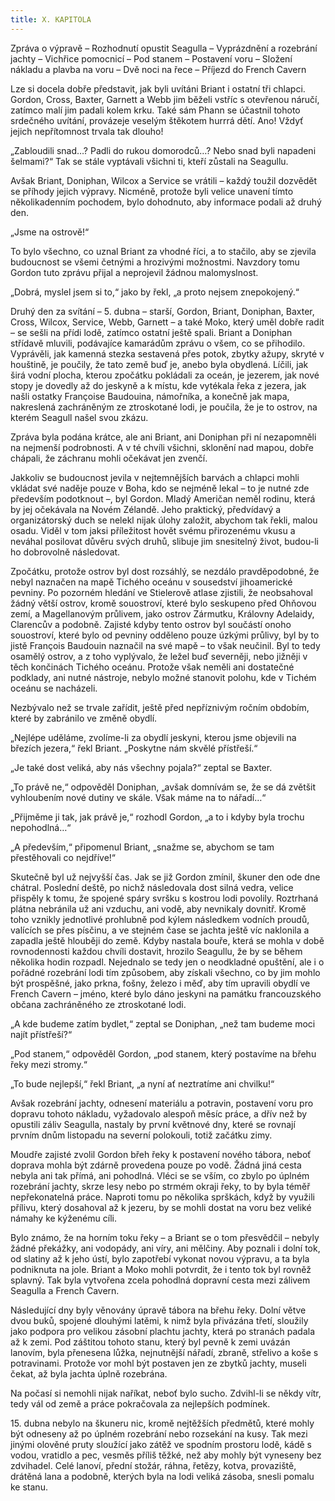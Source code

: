 ```yaml
---
title: X. KAPITOLA
---
```


Zpráva o výpravě – Rozhodnutí opustit Seagulla – Vyprázdnění a rozebrání jachty – Vichřice pomocnicí – Pod stanem – Postavení voru – Složení nákladu a plavba na voru – Dvě noci na řece – Příjezd do French Cavern

Lze si docela dobře představit, jak byli uvítáni Briant i ostatní tři chlapci. Gordon, Cross, Baxter, Garnett a Webb jim běželi vstříc s otevřenou náručí, zatímco malí jim padali kolem krku. Také sám Phann se účastnil tohoto srdečného uvítání, provázeje veselým štěkotem hurrrá dětí. Ano! Vždyť jejich nepřítomnost trvala tak dlouho!

„Zabloudili snad…? Padli do rukou domorodců…? Nebo snad byli napadeni šelmami?“ Tak se stále vyptávali všichni ti, kteří zůstali na Seagullu.

Avšak Briant, Doniphan, Wilcox a Service se vrátili – každý toužil dozvědět se příhody jejich výpravy. Nicméně, protože byli velice unavení tímto několikadenním pochodem, bylo dohodnuto, aby informace podali až druhý den.

„Jsme na ostrově!“

To bylo všechno, co uznal Briant za vhodné říci, a to stačilo, aby se zjevila budoucnost se všemi četnými a hrozivými možnostmi. Navzdory tomu Gordon tuto zprávu přijal a neprojevil žádnou malomyslnost.

„Dobrá, myslel jsem si to,“ jako by řekl, „a proto nejsem znepokojený.“

Druhý den za svítání – 5. dubna – starší, Gordon, Briant, Doniphan, Baxter, Cross, Wilcox, Service, Webb, Garnett – a také Moko, který uměl dobře radit – se sešli na přídi lodě, zatímco ostatní ještě spali. Briant a Doniphan střídavě mluvili, podávajíce kamarádům zprávu o všem, co se přihodilo. Vyprávěli, jak kamenná stezka sestavená přes potok, zbytky ažupy, skryté v houštině, je poučily, že tato země buď je, anebo byla obydlená. Líčili, jak širá vodní plocha, kterou zpočátku pokládali za oceán, je jezerem, jak nové stopy je dovedly až do jeskyně a k místu, kde vytékala řeka z jezera, jak našli ostatky Françoise Baudouina, námořníka, a konečně jak mapa, nakreslená zachráněným ze ztroskotané lodi, je poučila, že je to ostrov, na kterém Seagull našel svou zkázu.

Zpráva byla podána krátce, ale ani Briant, ani Doniphan při ní nezapomněli na nejmenší podrobnosti. A v té chvíli všichni, sklonění nad mapou, dobře chápali, že záchranu mohli očekávat jen zvenčí.

Jakkoliv se budoucnost jevila v nejtemnějších barvách a chlapci mohli vkládat své naděje pouze v Boha, kdo se nejméně lekal – to je nutné zde především podotknout –, byl Gordon. Mladý Američan neměl rodinu, která by jej očekávala na Novém Zélandě. Jeho praktický, předvídavý a organizátorský duch se nelekl nijak úlohy založit, abychom tak řekli, malou osadu. Viděl v tom jaksi příležitost hovět svému přirozenému vkusu a neváhal posilovat důvěru svých druhů, slibuje jim snesitelný život, budou-li ho dobrovolně následovat.

Zpočátku, protože ostrov byl dost rozsáhlý, se nezdálo pravděpodobné, že nebyl naznačen na mapě Tichého oceánu v sousedství jihoamerické pevniny. Po pozorném hledání ve Stielerově atlase zjistili, že neobsahoval žádný větší ostrov, kromě souostroví, které bylo seskupeno před Ohňovou zemí, a Magellanovým průlivem, jako ostrov Zármutku, Královny Adelaidy, Clarencův a podobně. Zajisté kdyby tento ostrov byl součástí onoho souostroví, které bylo od pevniny odděleno pouze úzkými průlivy, byl by to jistě François Baudouin naznačil na své mapě – to však neučinil. Byl to tedy osamělý ostrov, a z toho vyplývalo, že ležel buď severněji, nebo jižněji v těch končinách Tichého oceánu. Protože však neměli ani dostatečné podklady, ani nutné nástroje, nebylo možné stanovit polohu, kde v Tichém oceánu se nacházeli.

Nezbývalo než se trvale zařídit, ještě před nepříznivým ročním obdobím, které by zabránilo ve změně obydlí.

„Nejlépe uděláme, zvolíme-li za obydlí jeskyni, kterou jsme objevili na březích jezera,“ řekl Briant. „Poskytne nám skvělé přístřeší.“

„Je také dost veliká, aby nás všechny pojala?“ zeptal se Baxter.

„To právě ne,“ odpověděl Doniphan, „avšak domnívám se, že se dá zvětšit vyhloubením nové dutiny ve skále. Však máme na to nářadí…“

„Přijměme ji tak, jak právě je,“ rozhodl Gordon, „a to i kdyby byla trochu nepohodlná…“

„A především,“ připomenul Briant, „snažme se, abychom se tam přestěhovali co nejdříve!“

Skutečně byl už nejvyšší čas. Jak se již Gordon zmínil, škuner den ode dne chátral. Poslední deště, po nichž následovala dost silná vedra, velice přispěly k tomu, že spojené spáry svršku s kostrou lodi povolily. Roztrhaná plátna nebránila už ani vzduchu, ani vodě, aby nevnikaly dovnitř. Kromě toho vznikly jednotlivé prohlubně pod kýlem následkem vodních proudů, valících se přes písčinu, a ve stejném čase se jachta ještě víc naklonila a zapadla ještě hlouběji do země. Kdyby nastala bouře, která se mohla v době rovnodennosti každou chvíli dostavit, hrozilo Seagullu, že by se během několika hodin rozpadl. Nejednalo se tedy jen o neodkladné opuštění, ale i o pořádné rozebrání lodi tím způsobem, aby získali všechno, co by jim mohlo být prospěšné, jako prkna, fošny, železo i měď, aby tím upravili obydlí ve French Cavern – jméno, které bylo dáno jeskyni na památku francouzského občana zachráněného ze ztroskotané lodi.

„A kde budeme zatím bydlet,“ zeptal se Doniphan, „než tam budeme moci najít přístřeší?“

„Pod stanem,“ odpověděl Gordon, „pod stanem, který postavíme na břehu řeky mezi stromy.“

„To bude nejlepší,“ řekl Briant, „a nyní ať neztratíme ani chvilku!“

Avšak rozebrání jachty, odnesení materiálu a potravin, postavení voru pro dopravu tohoto nákladu, vyžadovalo alespoň měsíc práce, a dřív než by opustili záliv Seagulla, nastaly by první květnové dny, které se rovnají prvním dnům listopadu na severní polokouli, totiž začátku zimy.

Moudře zajisté zvolil Gordon břeh řeky k postavení nového tábora, neboť doprava mohla být zdárně provedena pouze po vodě. Žádná jiná cesta nebyla ani tak přímá, ani pohodlná. Vléci se se vším, co zbylo po úplném rozebrání jachty, skrze lesy nebo po strmém okraji řeky, to by byla téměř nepřekonatelná práce. Naproti tomu po několika sprškách, když by využili přílivu, který dosahoval až k jezeru, by se mohli dostat na voru bez veliké námahy ke kýženému cíli.

Bylo známo, že na horním toku řeky – a Briant se o tom přesvědčil – nebyly žádné překážky, ani vodopády, ani víry, ani mělčiny. Aby poznali i dolní tok, od slatiny až k jeho ústí, bylo zapotřebí vykonat novou výpravu, a ta byla podniknuta na jole. Briant a Moko mohli potvrdit, že i tento tok byl rovněž splavný. Tak byla vytvořena zcela pohodlná dopravní cesta mezi zálivem Seagulla a French Cavern.

Následující dny byly věnovány úpravě tábora na břehu řeky. Dolní větve dvou buků, spojené dlouhými latěmi, k nimž byla přivázána třetí, sloužily jako podpora pro velikou zásobní plachtu jachty, která po stranách padala až k zemi. Pod záštitou tohoto stanu, který byl pevně k zemi uvázán lanovím, byla přenesena lůžka, nejnutnější nářadí, zbraně, střelivo a koše s potravinami. Protože vor mohl být postaven jen ze zbytků jachty, museli čekat, až byla jachta úplně rozebrána.

Na počasí si nemohli nijak naříkat, neboť bylo sucho. Zdvihl-li se někdy vítr, tedy vál od země a práce pokračovala za nejlepších podmínek.

15\. dubna nebylo na škuneru nic, kromě nejtěžších předmětů, které mohly být odneseny až po úplném rozebrání nebo rozsekání na kusy. Tak mezi jinými olověné pruty sloužící jako zátěž ve spodním prostoru lodě, kádě s vodou, vratidlo a pec, vesměs příliš těžké, než aby mohly být vyneseny bez zdvihadel. Celé lanoví, přední stožár, ráhna, řetězy, kotva, provaziště, drátěná lana a podobně, kterých byla na lodi veliká zásoba, snesli pomalu ke stanu.
